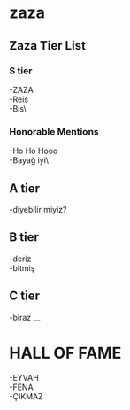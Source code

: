 # zaza

## Zaza Tier List
### S tier
-ZAZA\
-Reis\
-Bis\

### Honorable Mentions
-Ho Ho Hooo\
-Bayağ iyi\

## A tier
-diyebilir miyiz?

## B tier
-deriz\
-bitmiş

## C tier
-biraz __


# HALL OF FAME
-EYVAH\
-FENA\
-ÇIKMAZ
